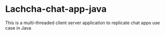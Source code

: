# Lachcha-chat-app-java
This is a multi-threaded client server application to replicate chat apps use case in Java
